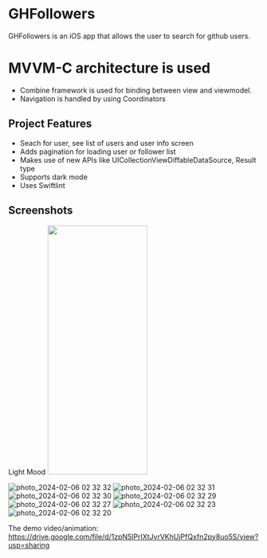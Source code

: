 # GHFollowers

GHFollowers is an iOS app that allows the user to search for github users.
# MVVM-C architecture is used
- Combine framework is used for binding between view and viewmodel.
- Navigation is handled by using Coordinators

## Project Features
- Seach for user, see list of users and user info screen
- Adds pagination for loading user or follower list
- Makes use of new APIs like UICollectionViewDiffableDataSource, Result type
- Supports dark mode
- Uses Swiftlint

## Screenshots
Light Mood
<img src="https://github.com/zhshakuali/GHFollowers/assets/119519373/9881e838-e92b-4470-afc9-53aaf509b795" width="200" height="500">

![photo_2024-02-06 02 32 32](https://github.com/zhshakuali/GHFollowers/assets/119519373/5d7c6d1a-d374-4f94-8f8a-2e57fc550690)
![photo_2024-02-06 02 32 31](https://github.com/zhshakuali/GHFollowers/assets/119519373/8710d13f-252a-468e-9e8c-58684f9baf60)
![photo_2024-02-06 02 32 30](https://github.com/zhshakuali/GHFollowers/assets/119519373/93b5dcc7-e6ca-4b7c-986c-59146d358d6c)
![photo_2024-02-06 02 32 29](https://github.com/zhshakuali/GHFollowers/assets/119519373/c1a6b881-cd6f-4896-b398-e70e52cc4a57)
![photo_2024-02-06 02 32 27](https://github.com/zhshakuali/GHFollowers/assets/119519373/210bddd5-236b-4c0f-b4f1-ea8fd4b0aae2)
![photo_2024-02-06 02 32 23](https://github.com/zhshakuali/GHFollowers/assets/119519373/351ead2c-47aa-43e7-9cd4-05f8a3973edc)
![photo_2024-02-06 02 32 20](https://github.com/zhshakuali/GHFollowers/assets/119519373/d98b96a5-0984-4627-84a9-7924a0c98e4c)




The demo video/animation: https://drive.google.com/file/d/1zpN5lPrIXtJvrVKhUjPfQxfn2py8uo5S/view?usp=sharing
